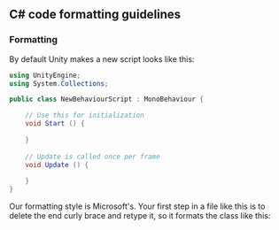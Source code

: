 ## C# code formatting guidelines
### Formatting
By default Unity makes a new script looks like this:
```cs
using UnityEngine;
using System.Collections;

public class NewBehaviourScript : MonoBehaviour {

	// Use this for initialization
	void Start () {
	
	}
	
	// Update is called once per frame
	void Update () {
	
	}
}
```
Our formatting style is Microsoft's. Your first step in a file like this is to delete the end curly brace and retype it, so it formats the class like this:
